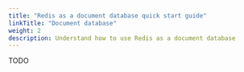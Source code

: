 ```yaml
---
title: "Redis as a document database quick start guide"
linkTitle: "Document database"
weight: 2
description: Understand how to use Redis as a document database
---
```


TODO